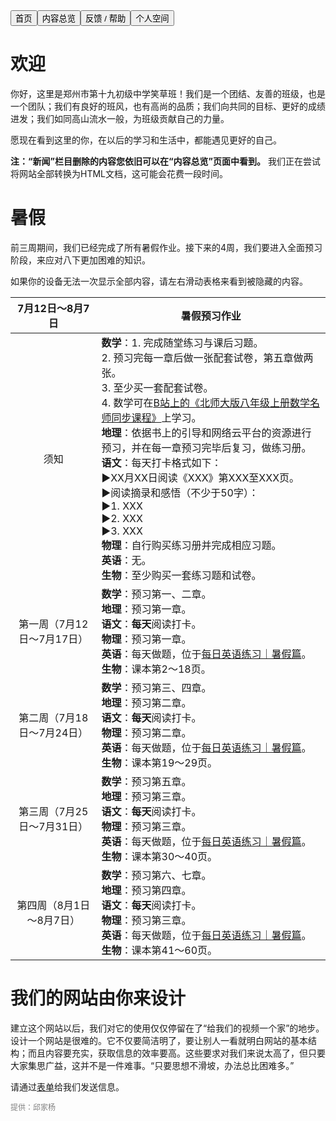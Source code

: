 <link rel="stylesheet" type="text/css" href="style.css">

<div class="btn-group">
<a href="https://zz19z-2021-2.github.io/"><button class="button">首页</button></a><a href="https://zz19z-2021-2.github.io/overview.html"><button class="button">内容总览</button></a><a href="https://zz19z-2021-2.github.io/feedback.html"><button class="button">反馈 / 帮助</button></a><a href="https://zz19z-2021-2.github.io/Spaces/spaces.html"><button class="button">个人空间</button></a>
</div>

<p style="clear:both"></p>


# 欢迎

你好，这里是郑州市第十九初级中学笑草班！我们是一个团结、友善的班级，也是一个团队；我们有良好的班风，也有高尚的品质；我们向共同的目标、更好的成绩进发；我们如同高山流水一般，为班级贡献自己的力量。

愿现在看到这里的你，在以后的学习和生活中，都能遇见更好的自己。

**注：“新闻”栏目删除的内容您依旧可以在“内容总览”页面中看到。** 我们正在尝试将网站全部转换为HTML文档，这可能会花费一段时间。

# 暑假

前三周期间，我们已经完成了所有暑假作业。接下来的4周，我们要进入全面预习阶段，来应对八下更加困难的知识。

如果你的设备无法一次显示全部内容，请左右滑动表格来看到被隐藏的内容。

|      7月12日～8月7日       | 暑假预习作业                                                 |
| :------------------------: | ------------------------------------------------------------ |
|            须知            | **数学**：1. 完成随堂练习与课后习题。<br />2. 预习完每一章后做一张配套试卷，第五章做两张。<br />3. 至少买一套配套试卷。<br />4. 数学可在[B站上的《北师大版八年级上册数学名师同步课程》](https://www.bilibili.com/video/BV1uS4y1d7vf)上学习。<br />**地理**：依据书上的引导和网络云平台的资源进行预习，并在每一章预习完毕后复习，做练习册。<br />**语文**：每天打卡格式如下：<br />▶️XX月XX日阅读《XXX》第XXX至XXX页。<br />▶️阅读摘录和感悟（不少于50字）：<br />▶️1. XXX<br />▶️2. XXX<br />▶️3. XXX<br />**物理**：自行购买练习册并完成相应习题。<br />**英语**：无。<br />**生物**：至少购买一套练习题和试卷。 |
| 第一周（7月12日～7月17日） | **数学**：预习第一、二章。<br />**地理**：预习第一章。<br />**语文**：**每天**阅读打卡。<br />**物理**：预习第一章。<br />**英语**：每天做题，位于[每日英语练习｜暑假篇](每日英语练习｜暑假篇)。<br />**生物**：课本第2～18页。 |
| 第二周（7月18日～7月24日） | **数学**：预习第三、四章。<br />**地理**：预习第二章。<br />**语文**：**每天**阅读打卡。<br />**物理**：预习第二章。<br />**英语**：每天做题，位于[每日英语练习｜暑假篇](每日英语练习｜暑假篇)。<br />**生物**：课本第19～29页。 |
| 第三周（7月25日～7月31日） | **数学**：预习第五章。<br />**地理**：预习第三章。<br />**语文**：**每天**阅读打卡。<br />**物理**：预习第三章。<br />**英语**：每天做题，位于[每日英语练习｜暑假篇](每日英语练习｜暑假篇)。<br />**生物**：课本第30～40页。 |
|  第四周（8月1日～8月7日）  | **数学**：预习第六、七章。<br />**地理**：预习第四章。<br />**语文**：**每天**阅读打卡。<br />**物理**：预习第三章。<br />**英语**：每天做题，位于[每日英语练习｜暑假篇](每日英语练习｜暑假篇)。<br />**生物**：课本第41～60页。 |

# 我们的网站由你来设计

建立这个网站以后，我们对它的使用仅仅停留在了“给我们的视频一个家”的地步。设计一个网站是很难的。它不仅要简洁明了，要让别人一看就明白网站的基本结构；而且内容要充实，获取信息的效率要高。这些要求对我们来说太高了，但只要大家集思广益，这并不是一件难事。“只要思想不滑坡，办法总比困难多。”

请通过[表单](feedback.md)给我们发送信息。
<br />

<p style="color:grey;font-size:12px;clear:both">提供：邱家杨</p>